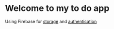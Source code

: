 # Welcome to my to do app

Using Firebase for [storage](https://firebase.google.com/docs/storage/web/start?hl=en&authuser=0) and [authentication](https://firebase.google.com/docs/auth/web/start?hl=en&authuser=0)
